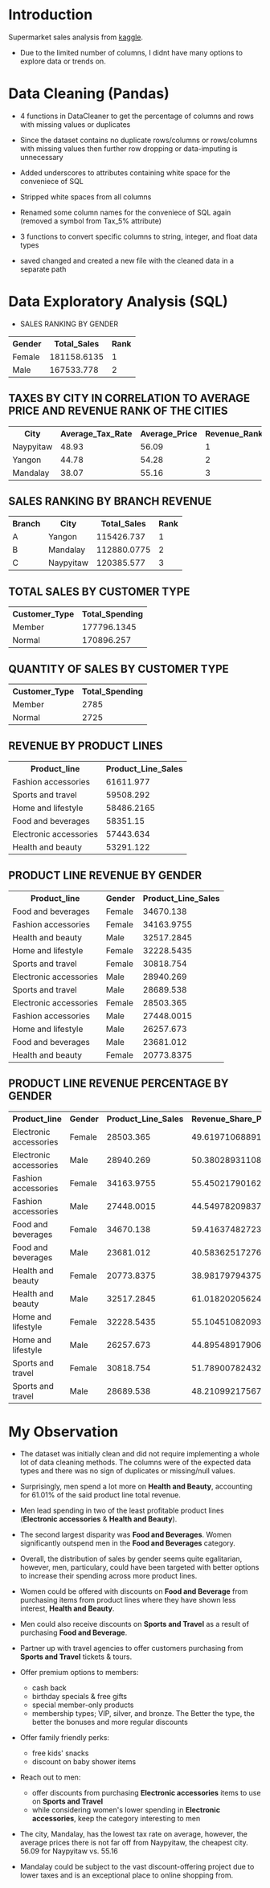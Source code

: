 

# Introduction 
Supermarket sales analysis from <a href='https://www.kaggle.com/datasets/willianoliveiragibin/market-sales-data' >kaggle</a>. 

* Due to the limited number of columns, I didnt have many options to explore data or trends on.


# Data Cleaning (Pandas)
- 4 functions in DataCleaner to get the percentage of columns and rows with missing values or duplicates
  
- Since the dataset contains no duplicate rows/columns or rows/columns with missing values then further row dropping or data-imputing is unnecessary
  
- Added underscores to attributes containing white space for the conveniece of SQL
  
- Stripped white spaces from all columns
  
- Renamed some column names for the conveniece of SQL again (removed a symbol from Tax_5% attribute)
  
- 3 functions to convert specific columns to string, integer, and float data types
  
- saved changed and created a new file with the cleaned data in a separate path




# Data Exploratory Analysis (SQL)
- SALES RANKING BY GENDER
<table><tr><th>Gender</th><th>Total_Sales</th><th>Rank</th><tr><tr><td>Female</td><td>181158.6135</td><td>1</td></tr><tr><td>Male</td><td>167533.778</td><td>2</td></tr></table>



## TAXES BY CITY IN CORRELATION TO AVERAGE PRICE AND REVENUE RANK OF THE CITIES
<table><tr><th>City</th><th>Average_Tax_Rate</th><th>Average_Price</th><th>Revenue_Rank</th><tr><tr><td>Naypyitaw</td><td>48.93</td><td>56.09</td><td>1</td></tr><tr><td>Yangon</td><td>44.78</td><td>54.28</td><td>2</td></tr><tr><td>Mandalay</td><td>38.07</td><td>55.16</td><td>3</td></tr></table>


## SALES RANKING BY BRANCH REVENUE 
<table><tr><th>Branch</th><th>City</th><th>Total_Sales</th><th>Rank</th><tr><tr><td>A</td><td>Yangon</td><td>115426.737</td><td>1</td></tr><tr><td>B</td><td>Mandalay</td><td>112880.0775</td><td>2</td></tr><tr><td>C</td><td>Naypyitaw</td><td>120385.577</td><td>3</td></tr></table>

## TOTAL SALES BY CUSTOMER TYPE
<table><tr><th>Customer_Type</th><th>Total_Spending</th><tr><tr><td>Member</td><td>177796.1345</td></tr><tr><td>Normal</td><td>170896.257</td></tr></table>

## QUANTITY OF SALES BY CUSTOMER TYPE
<table><tr><th>Customer_Type</th><th>Total_Spending</th><tr><tr><td>Member</td><td>2785</td></tr><tr><td>Normal</td><td>2725</td></tr></table>

## REVENUE BY PRODUCT LINES
<table><tr><th>Product_line</th><th>Product_Line_Sales</th><tr><tr><td>Fashion accessories</td><td>61611.977</td></tr><tr><td>Sports and travel</td><td>59508.292</td></tr><tr><td>Home and lifestyle</td><td>58486.2165</td></tr><tr><td>Food and beverages</td><td>58351.15</td></tr><tr><td>Electronic accessories</td><td>57443.634</td></tr><tr><td>Health and beauty</td><td>53291.122</td></tr></table>
  
## PRODUCT LINE REVENUE BY GENDER
<table><tr><th>Product_line</th><th>Gender</th><th>Product_Line_Sales</th><tr><tr><td>Food and beverages</td><td>Female</td><td>34670.138</td></tr><tr><td>Fashion accessories</td><td>Female</td><td>34163.9755</td></tr><tr><td>Health and beauty</td><td>Male</td><td>32517.2845</td></tr><tr><td>Home and lifestyle</td><td>Female</td><td>32228.5435</td></tr><tr><td>Sports and travel</td><td>Female</td><td>30818.754</td></tr><tr><td>Electronic accessories</td><td>Male</td><td>28940.269</td></tr><tr><td>Sports and travel</td><td>Male</td><td>28689.538</td></tr><tr><td>Electronic accessories</td><td>Female</td><td>28503.365</td></tr><tr><td>Fashion accessories</td><td>Male</td><td>27448.0015</td></tr><tr><td>Home and lifestyle</td><td>Male</td><td>26257.673</td></tr><tr><td>Food and beverages</td><td>Male</td><td>23681.012</td></tr><tr><td>Health and beauty</td><td>Female</td><td>20773.8375</td></tr></table>
  
## PRODUCT LINE REVENUE PERCENTAGE BY GENDER
<table><tr><th>Product_line</th><th>Gender</th><th>Product_Line_Sales</th><th>Revenue_Share_Percentage</th><tr><tr><td>Electronic accessories</td><td>Female</td><td>28503.365</td><td>49.6197106889164</td></tr><tr><td>Electronic accessories</td><td>Male</td><td>28940.269</td><td>50.3802893110836</td></tr><tr><td>Fashion accessories</td><td>Female</td><td>34163.9755</td><td>55.4502179016265</td></tr><tr><td>Fashion accessories</td><td>Male</td><td>27448.0015</td><td>44.5497820983735</td></tr><tr><td>Food and beverages</td><td>Female</td><td>34670.138</td><td>59.4163748272313</td></tr><tr><td>Food and beverages</td><td>Male</td><td>23681.012</td><td>40.5836251727687</td></tr><tr><td>Health and beauty</td><td>Female</td><td>20773.8375</td><td>38.9817979437551</td></tr><tr><td>Health and beauty</td><td>Male</td><td>32517.2845</td><td>61.0182020562449</td></tr><tr><td>Home and lifestyle</td><td>Female</td><td>32228.5435</td><td>55.1045108209385</td></tr><tr><td>Home and lifestyle</td><td>Male</td><td>26257.673</td><td>44.8954891790615</td></tr><tr><td>Sports and travel</td><td>Female</td><td>30818.754</td><td>51.7890078243214</td></tr><tr><td>Sports and travel</td><td>Male</td><td>28689.538</td><td>48.2109921756786</td></tr></table>




# My Observation
- The dataset was initially clean and did not require implementing a whole lot of data cleaning methods. The columns were of the expected data types and there was no sign of duplicates or missing/null values. 
- Surprisingly, men spend a lot more on <b>Health and Beauty</b>, accounting for 61.01% of the said product line total revenue.
- Men lead spending in two of the least profitable product lines (<b>Electronic accessories</b> & <b>Health and Beauty</b>). 
- The second largest disparity was <b>Food and Beverages</b>. Women significantly outspend men in the <b>Food and Beverages</b> category.
- Overall, the distribution of sales by gender seems quite egalitarian, however, men, particulary, could have been targeted with better options to increase their spending across more product lines.
- Women could be offered with discounts on <b>Food and Beverage</b> from purchasing items from product lines where they have shown less interest, <b>Health and Beauty</b>.
- Men could also receive discounts on <b>Sports and Travel</b> as a result of purchasing <b>Food and Beverage</b>.
- Partner up with travel agencies to offer customers purchasing from <b>Sports and Travel</b> tickets & tours.
- Offer premium options to members:
    - cash back
    - birthday specials & free gifts
    - special member-only products
    - membership types; VIP, silver, and bronze. The Better the type, the better the bonuses and more regular discounts

- Offer family friendly perks:
    - free kids' snacks
    - discount on baby shower items
      
- Reach out to men:
    - offer discounts from purchasing <b>Electronic accessories</b> items to use on <b>Sports and Travel</b>
    - while considering women's lower spending in <b>Electronic accessories</b>, keep the category interesting to men

- The city, Mandalay, has the lowest tax rate on average, however, the average prices there is not far off from Naypyitaw, the cheapest city. 56.09 for Naypyitaw vs. 55.16  
- Mandalay could be subject to the vast discount-offering project due to lower taxes and is an exceptional place to online shopping from.
  
